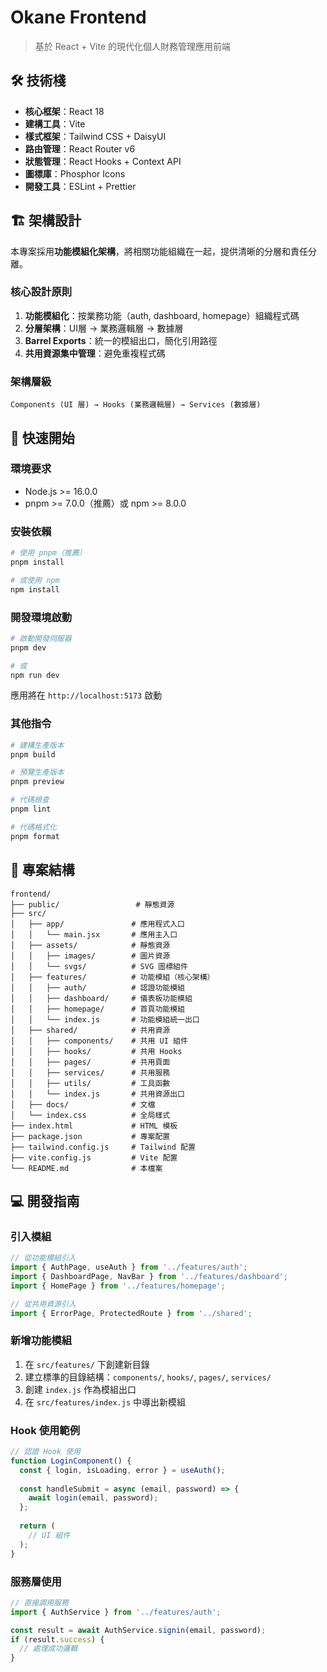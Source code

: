 # Okane Frontend

> 基於 React + Vite 的現代化個人財務管理應用前端

## 🛠 技術棧

- **核心框架**：React 18
- **建構工具**：Vite
- **樣式框架**：Tailwind CSS + DaisyUI
- **路由管理**：React Router v6
- **狀態管理**：React Hooks + Context API
- **圖標庫**：Phosphor Icons
- **開發工具**：ESLint + Prettier

## 🏗 架構設計

本專案採用**功能模組化架構**，將相關功能組織在一起，提供清晰的分層和責任分離。

### 核心設計原則

1. **功能模組化**：按業務功能（auth, dashboard, homepage）組織程式碼
2. **分層架構**：UI層 → 業務邏輯層 → 數據層
3. **Barrel Exports**：統一的模組出口，簡化引用路徑
4. **共用資源集中管理**：避免重複程式碼

### 架構層級

```
Components (UI 層) → Hooks (業務邏輯層) → Services (數據層)
```

## 🚀 快速開始

### 環境要求

- Node.js >= 16.0.0
- pnpm >= 7.0.0（推薦）或 npm >= 8.0.0

### 安裝依賴

```bash
# 使用 pnpm（推薦）
pnpm install

# 或使用 npm
npm install
```

### 開發環境啟動

```bash
# 啟動開發伺服器
pnpm dev

# 或
npm run dev
```

應用將在 `http://localhost:5173` 啟動

### 其他指令

```bash
# 建構生產版本
pnpm build

# 預覽生產版本
pnpm preview

# 代碼檢查
pnpm lint

# 代碼格式化
pnpm format
```

## 📁 專案結構

```
frontend/
├── public/                 # 靜態資源
├── src/
│   ├── app/               # 應用程式入口
│   │   └── main.jsx       # 應用主入口
│   ├── assets/            # 靜態資源
│   │   ├── images/        # 圖片資源
│   │   └── svgs/          # SVG 圖標組件
│   ├── features/          # 功能模組（核心架構）
│   │   ├── auth/          # 認證功能模組
│   │   ├── dashboard/     # 儀表板功能模組
│   │   ├── homepage/      # 首頁功能模組
│   │   └── index.js       # 功能模組統一出口
│   ├── shared/            # 共用資源
│   │   ├── components/    # 共用 UI 組件
│   │   ├── hooks/         # 共用 Hooks
│   │   ├── pages/         # 共用頁面
│   │   ├── services/      # 共用服務
│   │   ├── utils/         # 工具函數
│   │   └── index.js       # 共用資源出口
│   ├── docs/              # 文檔
│   └── index.css          # 全局樣式
├── index.html             # HTML 模板
├── package.json           # 專案配置
├── tailwind.config.js     # Tailwind 配置
├── vite.config.js         # Vite 配置
└── README.md              # 本檔案
```


## 💻 開發指南

### 引入模組

```javascript
// 從功能模組引入
import { AuthPage, useAuth } from '../features/auth';
import { DashboardPage, NavBar } from '../features/dashboard';
import { HomePage } from '../features/homepage';

// 從共用資源引入
import { ErrorPage, ProtectedRoute } from '../shared';
```

### 新增功能模組

1. 在 `src/features/` 下創建新目錄
2. 建立標準的目錄結構：`components/`, `hooks/`, `pages/`, `services/`
3. 創建 `index.js` 作為模組出口
4. 在 `src/features/index.js` 中導出新模組

### Hook 使用範例

```javascript
// 認證 Hook 使用
function LoginComponent() {
  const { login, isLoading, error } = useAuth();
  
  const handleSubmit = async (email, password) => {
    await login(email, password);
  };
  
  return (
    // UI 組件
  );
}
```

### 服務層使用

```javascript
// 直接調用服務
import { AuthService } from '../features/auth';

const result = await AuthService.signin(email, password);
if (result.success) {
  // 處理成功邏輯
}
```


